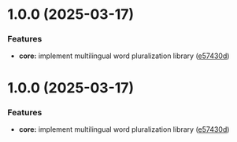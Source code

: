 # 1.0.0 (2025-03-17)


### Features

* **core:** implement multilingual word pluralization library ([e57430d](https://github.com/ElsiKora/Pluralizer/commit/e57430dd767e91a11e32705b8e2090eaf2c4a35d))

# 1.0.0 (2025-03-17)


### Features

* **core:** implement multilingual word pluralization library ([e57430d](https://github.com/ElsiKora/Pluralizer/commit/e57430dd767e91a11e32705b8e2090eaf2c4a35d))
